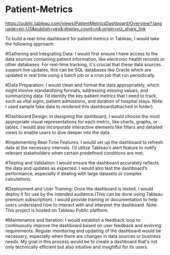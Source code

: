# Patient-Metrics

https://public.tableau.com/views/PatientMetricsDashboard/Overview?:language=en-US&publish=yes&:display_count=n&:origin=viz_share_link

To build a real-time dashboard for patient metrics in Tableau, I would take the following approach:

#Gathering and Integrating Data:
I would first ensure I have access to the data sources containing patient information, like electronic health records or other databases.
For real-time tracking, it's crucial that these data sources support live updates, this can be SQL databases like Oracle which are updated in real time using a batch job or a cron job that run periodically.

#Data Preparation:
I would clean and format the data appropriately, which might involve standardizing formats, addressing missing values, and summarizing data.
I’d identify the key patient metrics that I need to track, such as vital signs, patient admissions, and duration of hospital stays.
Note: I used sample fake data to rendered this dashboard(attached in folder).

#Dashboard Design:
In designing the dashboard, I would choose the most appropriate visual representations for each metric, like charts, graphs, or tables.
I would also incorporate interactive elements like filters and detailed views to enable users to dive deeper into the data.

#Implementing Real-Time Features:
I would set up the dashboard to refresh data at the necessary intervals. I’d utilize Tableau’s alert feature to notify relevant stakeholders when certain predefined conditions are met.

#Testing and Validation:
I would ensure the dashboard accurately reflects the data and updates as expected.
I would also test the dashboard’s performance, especially if dealing with large datasets or complex calculations.

#Deployment and User Training:
Once the dashboard is tested, I would deploy it for use by the intended audience.(This can be done using Tableau premium subscription).
I would provide training or documentation to help users understand how to interact with and interpret the dashboard.
Note: This project is hosted on Tableau Public platform.

#Maintenance and Iteration:
I would establish a feedback loop to continuously improve the dashboard based on user feedback and evolving requirements.
Regular monitoring and updating of the dashboard would be necessary, especially when there are changes in data sources or business needs.
My goal in this process would be to create a dashboard that's not only technically efficient but also intuitive and insightful for its users.


